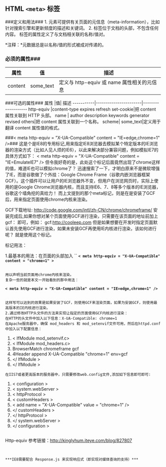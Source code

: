 ## HTML `<meta>` 标签 ##
###定义和用法###
1.<meta> 元素可提供有关页面的元信息（meta-information），比如针对搜索引擎和更新频度的描述和关键词。
2.<meta> 标签位于文档的头部，不包含任何内容。<meta> 标签的属性定义了与文档相关联的名称/值对。

*注释：*元数据总是以名称/值的形式被成对传递的。
### 必须的属性###

属性| 值 | 描述
-----------|-----------------------|-------------------
content|	some_text	|定义与 http-equiv 或 name 属性相关的元信息

###可选的属性###
属性	|值|	描述
-----------|-----------------------|-------------------
http-equiv	|content-type expires refresh set-cookie|把 content 属性关联到 HTTP 头部。
name	| author description keywords generator revised others|把 content 属性关联到一个名称。
scheme|	some_text|定义用于翻译 content 属性值的格式。

###< meta http-equiv = "X-UA-Compatible" content = "IE=edge,chrome=1" />###
这是个是IE8的专用标记,用来指定IE8浏览器去模拟某个特定版本的IE浏览器的渲染方式（比如人见人烦的IE6），以此来解决部分兼容问题，例如模拟IE7的具体方式如下：
< meta http-equiv = "X-UA-Compatible" content = "IE=EmulateIE7" />
但令我好奇的是，此处这个标记后面竟然出现了chrome这样的值，难道IE也可以模拟chrome了？
迅速搜索了一下，才明白原来不是微软增强了IE，而是谷歌做了个外挂：Google Chrome Frame（谷歌内嵌浏览器框架GCF）。这个插件可以让用户的IE浏览器外不变，但用户在浏览网页时，实际上使用的是Google Chrome浏览器内核，而且支持IE6、7、8等多个版本的IE浏览器，谷歌这个墙角挖的真给力！
而上文提到的那个meta标记，则是在是安装了GCF后，用来指定页面使用chrome内核来渲染。

GCF下载地址: http://code.google.com/intl/zh-CN/chrome/chromeframe/
安装完成后,如果你想对某个页面使用GCF进行渲染，只需要在该页面的地址前加上 gcf： 即可，例如： gcf:http://cooleep.com
但是如果想要在开发时指定页面默认首先使用GCF进行渲染，如果未安装GCF再使用IE内核进行渲染，该如何进行呢？
就是使用这个标记。

标记用法：

1.最基本的用法：在页面的头部加入
``
**`< meta http-equiv = "X-UA-Compatible" content = "chrome=1" >`**
```

用以声明当前页面用chrome内核来渲染。
复杂一些的就是本文一开始看到的那中用法：
```
**`< meta http-equiv = "X-UA-Compatible" content = "IE=edge,chrome=1" />`**
```

这样写可以达到的效果是如果安装了GCF，则使用GCF来渲染页面，如果为安装GCF，则使用最高版本的IE内核进行渲染。
2.通过修改HTTP头文件的方法来实现让指定的页面使用GCF内核进行渲染：
在HTTP的头文件中加入以下信息：X-UA-Compatible: chrome=1
在Apache服务器中，确保 mod_headers 和 mod_setenvif文件可用，然后在httpd.conf中加入以下配置信息：
```
1. < IfModule mod_setenvif.c>
2. < IfModule mod_headers.c>
3. BrowserMatch chromeframe gcf
4. 4Header append X-UA-Compatible "chrome=1" env=gcf
5. </ IfModule >
6. </ IfModule >
```
在IIS7或者更高版本的服务器中，只需要修改web.config文件,添加如下信息即可即可:
```
1. < configuration >
2. < system.webServer >
3. < httpProtocol >
4. < customHeaders >
5. < add name = "X-UA-Compatible" value = "chrome=1" />
6. </ customHeaders >
7. </ httpProtocol >
8. </ system.webServer >
9. </ configuration >
```
```
Http-equiv 参考链接：http://kinglyhum.iteye.com/blog/827807
```


***IE8需要配合 Response.js 来实现响应式（即实现对媒体查询的支持）***


